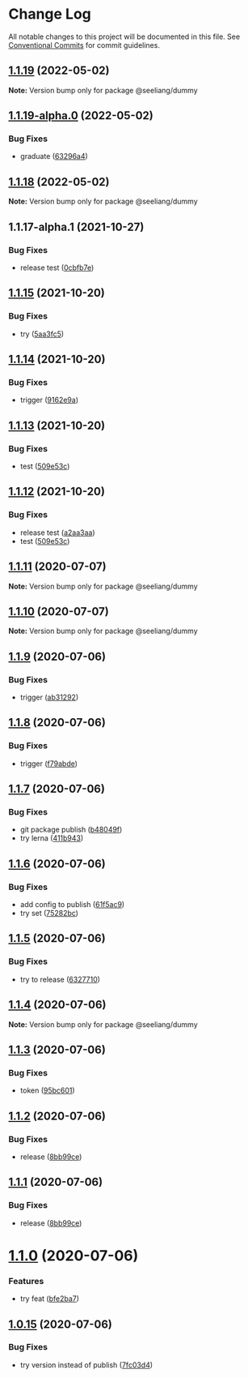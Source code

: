 # Change Log

All notable changes to this project will be documented in this file.
See [Conventional Commits](https://conventionalcommits.org) for commit guidelines.

## [1.1.19](https://github.com/seeliang/project-lerna/compare/@seeliang/dummy@1.1.19-alpha.0...@seeliang/dummy@1.1.19) (2022-05-02)

**Note:** Version bump only for package @seeliang/dummy





## [1.1.19-alpha.0](https://github.com/seeliang/project-lerna/compare/@seeliang/dummy@1.1.18...@seeliang/dummy@1.1.19-alpha.0) (2022-05-02)


### Bug Fixes

* graduate ([63296a4](https://github.com/seeliang/project-lerna/commit/63296a47367d354fb2ec41417b152a7bba442d49))





## [1.1.18](https://github.com/seeliang/project-lerna/compare/@seeliang/dummy@1.1.18-alpha.0...@seeliang/dummy@1.1.18) (2022-05-02)

**Note:** Version bump only for package @seeliang/dummy





## 1.1.17-alpha.1 (2021-10-27)


### Bug Fixes

* release test ([0cbfb7e](https://github.com/seeliang/project-lerna/commit/0cbfb7ed5562ab7df8818bcb34521868a0a9b606))





## [1.1.15](https://github.com/seeliang/project-lerna/compare/@seeliang/dummy@1.1.14...@seeliang/dummy@1.1.15) (2021-10-20)


### Bug Fixes

* try ([5aa3fc5](https://github.com/seeliang/project-lerna/commit/5aa3fc5f09693c4b053bfa4302b09850f790afe5))





## [1.1.14](https://github.com/seeliang/project-lerna/compare/@seeliang/dummy@1.1.13...@seeliang/dummy@1.1.14) (2021-10-20)


### Bug Fixes

* trigger ([9162e9a](https://github.com/seeliang/project-lerna/commit/9162e9a303f456a606c0d628f227cc2ea8e13c80))





## [1.1.13](https://github.com/seeliang/project-lerna/compare/@seeliang/dummy@1.1.12...@seeliang/dummy@1.1.13) (2021-10-20)


### Bug Fixes

* test ([509e53c](https://github.com/seeliang/project-lerna/commit/509e53caa48c5e868167c6c8e76ecceb7e51d517))





## [1.1.12](https://github.com/seeliang/project-lerna/compare/@seeliang/dummy@1.1.11...@seeliang/dummy@1.1.12) (2021-10-20)


### Bug Fixes

* release test ([a2aa3aa](https://github.com/seeliang/project-lerna/commit/a2aa3aaa27aefa7f6fab2337ab1c7789a86c4eda))
* test ([509e53c](https://github.com/seeliang/project-lerna/commit/509e53caa48c5e868167c6c8e76ecceb7e51d517))





## [1.1.11](https://github.com/seeliang/project-lerna/compare/@seeliang/dummy@1.1.10...@seeliang/dummy@1.1.11) (2020-07-07)

**Note:** Version bump only for package @seeliang/dummy





## [1.1.10](https://github.com/seeliang/project-lerna/compare/@seeliang/dummy@1.1.9...@seeliang/dummy@1.1.10) (2020-07-07)

**Note:** Version bump only for package @seeliang/dummy





## [1.1.9](https://github.com/seeliang/project-lerna/compare/@seeliang/dummy@1.1.8...@seeliang/dummy@1.1.9) (2020-07-06)


### Bug Fixes

* trigger ([ab31292](https://github.com/seeliang/project-lerna/commit/ab31292a8cfea497d0cf607be2a9f2a042aa90ac))





## [1.1.8](https://github.com/seeliang/project-lerna/compare/@seeliang/dummy@1.1.7...@seeliang/dummy@1.1.8) (2020-07-06)


### Bug Fixes

* trigger ([f79abde](https://github.com/seeliang/project-lerna/commit/f79abde87827b09a7b6335fee81d4a35156dc5ec))





## [1.1.7](https://github.com/seeliang/project-lerna/compare/@seeliang/dummy@1.1.6...@seeliang/dummy@1.1.7) (2020-07-06)


### Bug Fixes

* git package publish ([b48049f](https://github.com/seeliang/project-lerna/commit/b48049f33171791018da0b9d99a3defd8ed12037))
* try lerna ([411b943](https://github.com/seeliang/project-lerna/commit/411b9432ee20768759c4877366c66d0e1c13b90d))





## [1.1.6](https://github.com/seeliang/project-lerna/compare/@seeliang/dummy@1.1.5...@seeliang/dummy@1.1.6) (2020-07-06)


### Bug Fixes

* add config to publish ([61f5ac9](https://github.com/seeliang/project-lerna/commit/61f5ac9425d2e81cddf25b29e25fb28e2303dabc))
* try set ([75282bc](https://github.com/seeliang/project-lerna/commit/75282bc7457b37feff57b1151f026d1ed11a4043))





## [1.1.5](https://github.com/seeliang/project-lerna/compare/@seeliang/dummy@1.1.4...@seeliang/dummy@1.1.5) (2020-07-06)


### Bug Fixes

* try to release ([6327710](https://github.com/seeliang/project-lerna/commit/6327710beaf702f3bfd45c93e9aa73b5ef613225))





## [1.1.4](https://github.com/seeliang/project-lerna/compare/@seeliang/dummy@1.1.3...@seeliang/dummy@1.1.4) (2020-07-06)

**Note:** Version bump only for package @seeliang/dummy





## [1.1.3](https://github.com/seeliang/project-lerna/compare/@seeliang/dummy@1.1.2...@seeliang/dummy@1.1.3) (2020-07-06)


### Bug Fixes

* token ([95bc601](https://github.com/seeliang/project-lerna/commit/95bc6016f491fc01d5816695d9cc09c1c96fab30))





## [1.1.2](https://github.com/seeliang/project-lerna/compare/@seeliang/dummy@1.1.0...@seeliang/dummy@1.1.2) (2020-07-06)


### Bug Fixes

* release ([8bb99ce](https://github.com/seeliang/project-lerna/commit/8bb99ce6d49945d0d1533880ddf2be2e60dae30e))





## [1.1.1](https://github.com/seeliang/project-lerna/compare/@seeliang/dummy@1.1.0...@seeliang/dummy@1.1.1) (2020-07-06)


### Bug Fixes

* release ([8bb99ce](https://github.com/seeliang/project-lerna/commit/8bb99ce6d49945d0d1533880ddf2be2e60dae30e))





# [1.1.0](https://github.com/seeliang/project-lerna/compare/@seeliang/dummy@1.0.15...@seeliang/dummy@1.1.0) (2020-07-06)


### Features

* try feat ([bfe2ba7](https://github.com/seeliang/project-lerna/commit/bfe2ba7d0d7639ad52e2f5fbf3932da96ccc8a5b))





## [1.0.15](https://github.com/seeliang/project-lerna/compare/@seeliang/dummy@1.0.14...@seeliang/dummy@1.0.15) (2020-07-06)


### Bug Fixes

* try version instead of publish ([7fc03d4](https://github.com/seeliang/project-lerna/commit/7fc03d45046d2a9ab43c7341305afae9821e4fd6))
